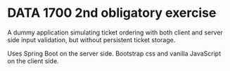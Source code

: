 # DATA 1700 2nd obligatory exercise
A dummy application simulating ticket ordering with
both client and server side input validation, but without
persistent ticket storage.

Uses Spring Boot on the server side. Bootstrap css
and vanilla JavaScript on the client side.